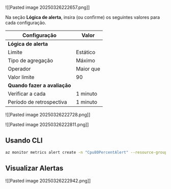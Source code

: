 ![[Pasted image 20250326222657.png]]

Na seção **Lógica de alerta**, insira (ou confirme) os seguintes valores para cada configuração.

| Configuração                 | Valor     |
| ---------------------------- | --------- |
| **Lógica de alerta**         |           |
| Limite                       | Estático  |
| Tipo de agregação            | Máximo    |
| Operador                     | Maior que |
| Valor limite                 | 90        |
| **Quando fazer a avaliação** |           |
| Verificar a cada             | 1 minuto  |
| Período de retrospectiva     | 1 minuto  |

![[Pasted image 20250326222728.png]]

![[Pasted image 20250326222811.png]]

## Usando CLI
```bash
az monitor metrics alert create -n "Cpu80PercentAlert" --resource-group "[sandbox resource group name]" --scopes $VMID --condition "max percentage CPU > 80" --description "Virtual machine is running at or greater than 80% CPU utilization" --evaluation-frequency 1m --window-size 1m --severity 3
```

## Visualizar Alertas
![[Pasted image 20250326222942.png]]
